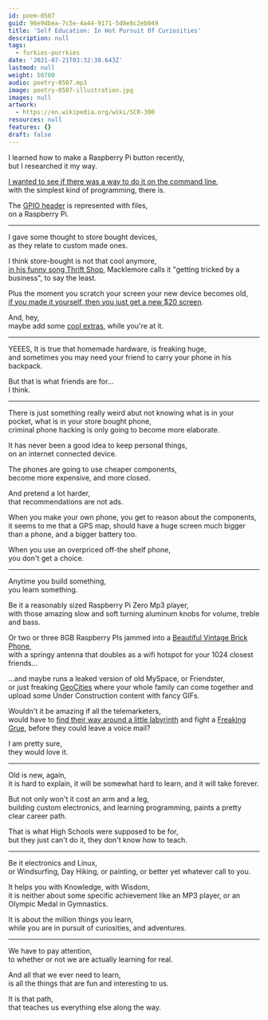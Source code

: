 ```yaml
---
id: poem-0507
guid: 96e9dbea-7c5e-4a44-9171-5d8e8c2eb049
title: 'Self Education: In Hot Pursuit Of Curiosities'
description: null
tags:
  - furkies-purrkies
date: '2021-07-21T03:32:38.643Z'
lastmod: null
weight: 50700
audio: poetry-0507.mp3
image: poetry-0507-illustration.jpg
images: null
artwork:
  - https://en.wikipedia.org/wiki/SCR-300
resources: null
features: {}
draft: false
---
```


I learned how to make a Raspberry Pi button recently,\
but I researched it my way.

[I wanted to see if there was a way to do it on the command line](https://simonprickett.dev/controlling-raspberry-pi-gpio-pins-from-bash-scripts-traffic-lights/),\
with the simplest kind of programming, there is.

The [GPIO header](https://www.youtube.com/watch?v=6PuK9fh3aL8) is represented with files,\
on a Raspberry Pi.

---

I gave some thought to store bought devices,\
as they relate to custom made ones.

I think store-bought is not that cool anymore,\
[in his funny song Thrift Shop](https://www.youtube.com/watch?v=QK8mJJJvaes), Macklemore calls it "getting tricked by a business", to say the least.

Plus the moment you scratch your screen your new device becomes old,\
[if you made it yourself, then you just get a new $20 screen](https://www.youtube.com/watch?v=8eaiNsFhtI8).

And, hey,\
maybe add some [cool extras](https://shop.pimoroni.com/products/keybow-2040), while you're at it.

---

YEEES, It is true that homemade hardware, is freaking huge,\
and sometimes you may need your friend to carry your phone in his backpack.

But that is what friends are for...\
I think.

---

There is just something really weird abut not knowing what is in your pocket, what is in your store bought phone,\
criminal phone hacking is only going to become more elaborate.

It has never been a good idea to keep personal things,\
on an internet connected device.

The phones are going to use cheaper components,\
become more expensive, and more closed.

And pretend a lot harder,\
that recommendations are not ads.

When you make your own phone, you get to reason about the components,\
it seems to me that a GPS map, should have a huge screen much bigger than a phone, and a bigger battery too.

When you use an overpriced off-the shelf phone,\
you don't get a choice.

---

Anytime you build something,\
you learn something.

Be it a reasonably sized Raspberry Pi Zero Mp3 player,\
with those amazing slow and soft turning aluminum knobs for volume, treble and bass.

Or two or three 8GB Raspberry PIs jammed into a [Beautiful Vintage Brick Phone](https://www.ebay.com/sch/i.html?_from=R40&_trksid=m570.l1313&_nkw=vintage+brick+phone&_sacat=0),\
with a springy antenna that doubles as a wifi hotspot for your 1024 closest friends...

...and maybe runs a leaked version of old MySpace, or Friendster,\
or just freaking [GeoCities](https://www.youtube.com/watch?v=9jYE8VwxunQ) where your whole family can come together and upload some Under Construction content with fancy GIFs.

Wouldn't it be amazing if all the telemarketers,\
would have to [find their way around a little labyrinth](https://www.youtube.com/watch?v=Hwuh_SjBQJo) and fight a [Freaking Grue](https://www.youtube.com/watch?v=f4ZVzl_H_2w), before they could leave a voice mail?

I am pretty sure,\
they would love it.

---

Old is new, again,\
it is hard to explain, it will be somewhat hard to learn, and it will take forever.

But not only won't it cost an arm and a leg,\
building custom electronics, and learning programming, paints a pretty clear career path.

That is what High Schools were supposed to be for,\
but they just can't do it, they don't know how to teach.

---

Be it electronics and Linux,\
or Windsurfing, Day Hiking, or painting, or better yet whatever call to you.

It helps you with Knowledge, with Wisdom,\
it is neither about some specific achievement like an MP3 player, or an Olympic Medal in Gymnastics.

It is about the million things you learn,\
while you are in pursuit of curiosities, and adventures.

---

We have to pay attention,\
to whether or not we are actually learning for real.

And all that we ever need to learn,\
is all the things that are fun and interesting to us.

It is that path,\
that teaches us everything else along the way.
